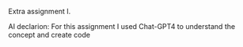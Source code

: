Extra assignment I.

AI declarion: For this assignment I used Chat-GPT4 to understand the concept and create code
